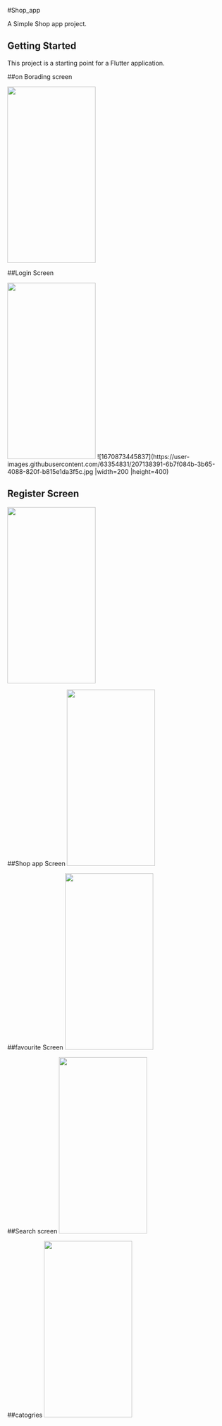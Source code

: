#Shop_app

A Simple Shop app  project.

## Getting Started

This project is a starting point for a Flutter application.

##on Borading screen 


<img src="https://user-images.githubusercontent.com/63354831/207138539-6b60ce65-423a-4e6f-8524-b61b9e2555f1.jpg" width="200" height="400" />

##Login Screen

<img src="" width="200" height="400" />
![1670873445837](https://user-images.githubusercontent.com/63354831/207138391-6b7f084b-3b65-4088-820f-b815e1da3f5c.jpg |width=200 |height=400)

## Register Screen
<img src="https://user-images.githubusercontent.com/63354831/207138491-b49ef56e-378b-4155-a797-0e9b70adcbb6.jpg" width="200" height="400" />

##Shop app Screen
<img src="https://user-images.githubusercontent.com/63354831/207139485-f63c266d-e39e-43d4-9dc1-f09286db7905.jpg" width="200" height="400" />

##favourite Screen 
<img src="https://user-images.githubusercontent.com/63354831/207143652-72467f0e-b50c-406a-84ba-49ec37797f01.jpg" width="200" height="400" />

##Search screen
<img src="https://user-images.githubusercontent.com/63354831/207143695-d551056f-7e78-4e04-bbf3-c3d613abef5e.jpg" width="200" height="400" />

##catogries 
<img src="https://user-images.githubusercontent.com/63354831/207143759-6cd6e806-9a08-4e4f-8a55-5d1a0fe3f2b9.jpg" width="200" height="400" />


